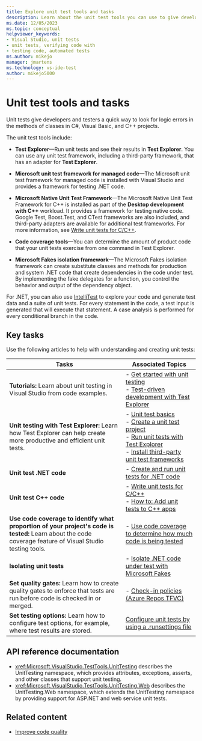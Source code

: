 ```yaml
---
title: Explore unit test tools and tasks
description: Learn about the unit test tools you can use to give developers and testers a quick way to look for logic errors in your code. 
ms.date: 12/05/2023
ms.topic: conceptual
helpviewer_keywords:
- Visual Studio, unit tests
- unit tests, verifying code with
- testing code, automated tests
ms.author: mikejo
manager: jmartens
ms.technology: vs-ide-test
author: mikejo5000
---
```

# Unit test tools and tasks


Unit tests give developers and testers a quick way to look for logic errors in the methods of classes in C#, Visual Basic, and C++ projects.

The unit test tools include:

* **Test Explorer**&mdash;Run unit tests and see their results in **Test Explorer**. You can use any unit test framework, including a third-party framework, that has an adapter for **Test Explorer**.

* **Microsoft unit test framework for managed code**&mdash;The Microsoft unit test framework for managed code is installed with Visual Studio and provides a framework for testing .NET code.

* **Microsoft Native Unit Test Framework**&mdash;The Microsoft Native Unit Test Framework for C++ is installed as part of the **Desktop development with C++** workload. It provides a framework for testing native code. Google Test, Boost.Test, and CTest frameworks are also included, and third-party adapters are available for additional test frameworks. For more information, see [Write unit tests for C/C++](../test/writing-unit-tests-for-c-cpp.md).

* **Code coverage tools**&mdash;You can determine the amount of product code that your unit tests exercise from one command in Test Explorer.

* **Microsoft Fakes isolation framework**&mdash;The Microsoft Fakes isolation framework can create substitute classes and methods for production and system .NET code that create dependencies in the code under test. By implementing the fake delegates for a function, you control the behavior and output of the dependency object.

For .NET, you can also use [IntelliTest](../test/generate-unit-tests-for-your-code-with-intellitest.md) to explore your code and generate test data and a suite of unit tests. For every statement in the code, a test input is generated that will execute that statement. A case analysis is performed for every conditional branch in the code.

## Key tasks

Use the following articles to help with understanding and creating unit tests:

|Tasks|Associated Topics|
|-|-----------------------|
|**Tutorials:** Learn about unit testing in Visual Studio from code examples.|- [Get started with unit testing](getting-started-with-unit-testing.md)<br />- [Test-driven development with Test Explorer](../test/quick-start-test-driven-development-with-test-explorer.md)|
|**Unit testing with Test Explorer:** Learn how Test Explorer can help create more productive and efficient unit tests.|- [Unit test basics](../test/unit-test-basics.md)<br />- [Create a unit test project](../test/create-a-unit-test-project.md)<br />- [Run unit tests with Test Explorer](../test/run-unit-tests-with-test-explorer.md)<br />- [Install third-party unit test frameworks](../test/install-third-party-unit-test-frameworks.md)|
|**Unit test .NET code**|- [Create and run unit tests for .NET code](../test/walkthrough-creating-and-running-unit-tests-for-managed-code.md)|
|**Unit test C++ code**|- [Write unit tests for C/C++](../test/writing-unit-tests-for-c-cpp.md)<br />- [How to: Add unit tests to C++ apps](../test/how-to-use-microsoft-test-framework-for-cpp.md)|
|**Use code coverage to identify what proportion of your project's code is tested:** Learn about the code coverage feature of Visual Studio testing tools.|- [Use code coverage to determine how much code is being tested](../test/using-code-coverage-to-determine-how-much-code-is-being-tested.md)|
|**Isolating unit tests**|- [Isolate .NET code under test with Microsoft Fakes](../test/isolating-code-under-test-with-microsoft-fakes.md)|
|**Set quality gates:** Learn how to create quality gates to enforce that tests are run before code is checked in or merged.|- [Check-in policies (Azure Repos TFVC)](/azure/devops/repos/tfvc/add-check-policies?view=vsts&preserve-view=true)|
|**Set testing options:** Learn how to configure test options, for example, where test results are stored.|[Configure unit tests by using a .runsettings file](../test/configure-unit-tests-by-using-a-dot-runsettings-file.md)|

## API reference documentation

- <xref:Microsoft.VisualStudio.TestTools.UnitTesting> describes the UnitTesting namespace, which provides attributes, exceptions, asserts, and other classes that support unit testing.
- <xref:Microsoft.VisualStudio.TestTools.UnitTesting.Web> describes the UnitTesting.Web namespace, which extends the UnitTesting namespace by providing support for ASP.NET and web service unit tests.

## Related content

- [Improve code quality](../test/improve-code-quality.md)